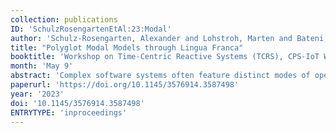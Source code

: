 ```yaml
---
collection: publications
ID: 'SchulzRosengartenEtAl:23:Modal'
author: 'Schulz-Rosengarten, Alexander and Lohstroh, Marten and Bateni, Soroush and von Hanxleden, Reinhard and Lee, Edward A.'
title: "Polyglot Modal Models through Lingua Franca"
booktitle: 'Workshop on Time-Centric Reactive Systems (TCRS), CPS-IoT Week Workshops, San Antonio, TX, USA'
month: 'May 9'
abstract: 'Complex software systems often feature distinct modes of operation, each designed to handle a particular scenario that may require the system to respond in a certain way. Breaking down system behavior into mutually exclusive modes and discrete transitions between modes is a commonly used strategy to reduce implementation complexity and promote code readability. However, such capabilities often come in the form of self-contained domain specific languages or language-specific frameworks. The work in this paper aims to bring the advantages of modal models to mainstream programming languages, by following the polyglot coordination approach of Lingua Franca (LF), in which verbatim target code (e. g., C, C++, Python, Typescript, or Rust) is encapsulated in composable reactive components called reactors. Reactors can form a dataflow network, are triggered by timed as well as sporadic events, execute concurrently, and can be distributed across nodes on a network. With modal models in LF, we introduce a lean extension to the concept of reactors that enables the coordination of reactive tasks based on modes of operation.'
paperurl: 'https://doi.org/10.1145/3576914.3587498'
year: '2023'
doi: '10.1145/3576914.3587498'
ENTRYTYPE: 'inproceedings'
---
```

